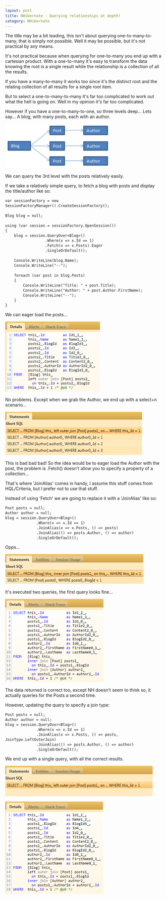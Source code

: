 ```yaml
---
layout: post
title: NHibernate - Querying relationships at depth!
category: NHibernate
---
```


The title may be a bit leading, this isn't about querying one-to-many-to-many, that is simply not possible. Well it may be possible, but it's not practical by any means.

It's not practical because when querying for one-to-many you end up with a cartesian product. With a one-to-many it's easy to transform the data knowing the root is a single result while the relationship is a collection of all the results.

If you have a many-to-many it works too since it's the distinct root and the relating collection of all results for a single root item.

But to select a one-to-many-to-many it's far too complicated to work out what the hell is going on.  Well in my opinion it's far too complicated.

However if you have a one-to-many-to-one, so three levels deep... Lets say... A blog, with many posts, each with an author.

![](/images/nhibernate-depth-1.png)

We can query the 3rd level with the posts relatively easily.

If we take a relatively simple query, to fetch a blog with posts and display the title/author like so:

    var sessionFactory = new SessionFactoryManager().CreateSessionFactory();
    
    Blog blog = null;
    
    using (var session = sessionFactory.OpenSession())
    {
        blog = session.QueryOver<Blog>()
                      .Where(x => x.Id == 1)
                      .Fetch(x => x.Posts).Eager
                      .SingleOrDefault();

        Console.WriteLine(blog.Name);
        Console.WriteLine("--");

        foreach (var post in blog.Posts)
        {
            Console.WriteLine("Title: " + post.Title);
            Console.WriteLine("Author: " + post.Author.FirstName);
            Console.WriteLine("--");
        }
    }

We can eager load the posts...

![](/images/nhibernate-depth-2.png)

No problems. Except when we grab the Author, we end up with a select+n scenario...

![](/images/nhibernate-depth-3.png)

This is bad bad bad! So the idea would be to eager load the Author with the post, the problem is .Fetch() doesn't allow you to specify a property of a collection...

That's where 'JoinAlias' comes in handy, I assume this stuff comes from HQL/Criteria, but I prefer not to use that stuff.

Instead of using 'Fetch' we are going to replace it with a 'JoinAlias' like so:

    Post posts = null;
    Author author = null;
    blog = session.QueryOver<Blog>()
                  .Where(x => x.Id == 1)
                  .JoinAlias(x => x.Posts, () => posts)
                  .JoinAlias(() => posts.Author, () => author)
                  .SingleOrDefault();

Opps...

![](/images/nhibernate-depth-4.png)

It's executed two queries, the first query looks fine...

![](/images/nhibernate-depth-5.png)

The data returned is correct too, except NH doesn't seem to think so, it actually queries for the Posts a second time.

However, updating the query to specify a join type:

    Post posts = null;
    Author author = null;
    blog = session.QueryOver<Blog>()
                  .Where(x => x.Id == 1)
                  .JoinAlias(x => x.Posts, () => posts, JoinType.LeftOuterJoin)
                  .JoinAlias(() => posts.Author, () => author)
                  .SingleOrDefault();

We end up with a single query, with all the correct results.

![](/images/nhibernate-depth-6.png)

![](/images/nhibernate-depth-7.png)

